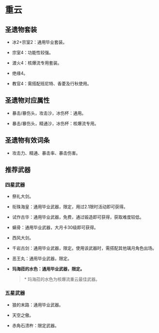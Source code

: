 # 重云

## 圣遗物套装  

- 冰2+宗室2：通用毕业套装。  

- 宗室4：功能性较强。  

- 渡火4：核爆流专用套装。  

- 绝缘4。  

- 教官4：需搭配班尼特、香菱及行秋使用。  

## 圣遗物对应属性  

- 暴击/暴伤头，攻击沙，冰伤杯：通用。  

- 暴击/暴伤头，精通沙，冰伤杯：核爆流专用。  

## 圣遗物有效词条  

- 攻击力、精通、暴击率、暴击伤害。  

## 推荐武器  

### 四星武器  

- 祭礼大剑。  

- 衔珠海皇：通用毕业武器，限定，用过2.1限时活动即可获得。  

- 试作古华：通用毕业武器，免费，通过锻造即可获得，获取难度较低。  

- 螭骨：通用毕业武器，大月卡30级即可获得。  

- 西风大剑。  

- 千岩古剑：通用毕业武器，限定。使用该武器时，需搭配其他璃月角色出场。  

- 恶王丸：通用毕业武器，限定。  

- **玛海菈的水色：通用毕业武器，限定。**  

  > \* 玛海菈的水色为核爆流重云最佳武器。  

### 五星武器  

- 狼的末路：通用毕业武器。  

- 天空之傲。  

- 赤角石溃杵：限定武器。
